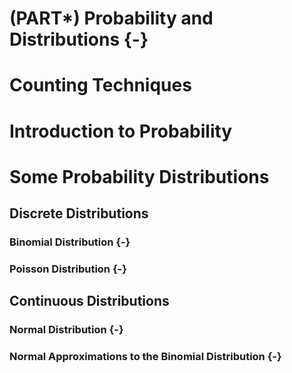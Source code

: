 # (PART\*) Probability and Distributions {-}



# Counting Techniques


# Introduction to Probability


# Some Probability Distributions


## Discrete Distributions

### Binomial Distribution {-}

### Poisson Distribution {-}


## Continuous Distributions

### Normal Distribution {-}

### Normal Approximations to the Binomial Distribution {-}


